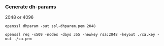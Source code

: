 ### Generate dh-params

2048 or 4096

```
openssl dhparam -out ssl-dhparam.pem 2048
```

```
openssl req -x509 -nodes -days 365 -newkey rsa:2048 -keyout ./ca.key -out ./ca.pem
```
